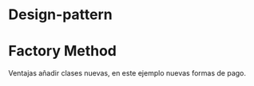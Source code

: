 # Design-pattern

# Factory Method

Ventajas añadir clases nuevas, en este ejemplo nuevas formas de pago.
